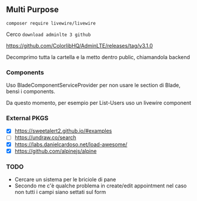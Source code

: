 ## Multi Purpose

`composer require livewire/livewire`

Cerco `download adminlte 3 github`

https://github.com/ColorlibHQ/AdminLTE/releases/tag/v3.1.0

Decomprimo tutta la cartella e la metto dentro public, chiamandola backend

### Components

Uso BladeComponentServiceProvider per non usare le section di Blade, bensì i components.

Da questo momento, per esempio per List-Users uso un livewire component

### External PKGS
- [x] https://sweetalert2.github.io/#examples
- [ ] https://undraw.co/search
- [x] https://labs.danielcardoso.net/load-awesome/
- [x] https://github.com/alpinejs/alpine

### TODO
- Cercare un sistema per le briciole di pane
- Secondo me c'è qualche problema in create/edit appointment nel caso non tutti i campi siano settati sul form








